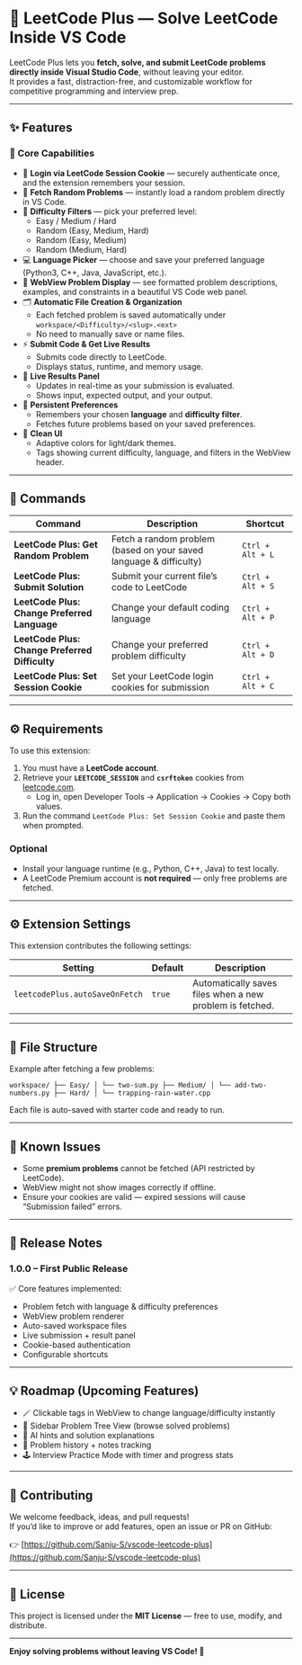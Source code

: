 # 🧩 LeetCode Plus — Solve LeetCode Inside VS Code

LeetCode Plus lets you **fetch, solve, and submit LeetCode problems directly inside Visual Studio Code**, without leaving your editor.  
It provides a fast, distraction-free, and customizable workflow for competitive programming and interview prep.

<!-- ![LeetCode Plus](images/demo.png) -->

---

## ✨ Features

### 🚀 Core Capabilities
- 🔐 **Login via LeetCode Session Cookie** — securely authenticate once, and the extension remembers your session.
- 🎯 **Fetch Random Problems** — instantly load a random problem directly in VS Code.
- 🧠 **Difficulty Filters** — pick your preferred level:
  - Easy / Medium / Hard  
  - Random (Easy, Medium, Hard)  
  - Random (Easy, Medium)  
  - Random (Medium, Hard)
- 💻 **Language Picker** — choose and save your preferred language (Python3, C++, Java, JavaScript, etc.).
- 🧩 **WebView Problem Display** — see formatted problem descriptions, examples, and constraints in a beautiful VS Code web panel.
- 🗂 **Automatic File Creation & Organization**
  - Each fetched problem is saved automatically under `workspace/<Difficulty>/<slug>.<ext>`
  - No need to manually save or name files.
- ⚡ **Submit Code & Get Live Results**
  - Submits code directly to LeetCode.
  - Displays status, runtime, and memory usage.
- 🧪 **Live Results Panel**
  - Updates in real-time as your submission is evaluated.
  - Shows input, expected output, and your output.
- 🧭 **Persistent Preferences**
  - Remembers your chosen **language** and **difficulty filter**.
  - Fetches future problems based on your saved preferences.
- 🧱 **Clean UI**
  - Adaptive colors for light/dark themes.
  - Tags showing current difficulty, language, and filters in the WebView header.

---

## 🧰 Commands

| Command | Description | Shortcut |
|----------|-------------|-----------|
| **LeetCode Plus: Get Random Problem** | Fetch a random problem (based on your saved language & difficulty) | `Ctrl + Alt + L` |
| **LeetCode Plus: Submit Solution** | Submit your current file’s code to LeetCode | `Ctrl + Alt + S` |
| **LeetCode Plus: Change Preferred Language** | Change your default coding language | `Ctrl + Alt + P` |
| **LeetCode Plus: Change Preferred Difficulty** | Change your preferred problem difficulty | `Ctrl + Alt + D` |
| **LeetCode Plus: Set Session Cookie** | Set your LeetCode login cookies for submission | `Ctrl + Alt + C` |

---

## ⚙️ Requirements

To use this extension:
1. You must have a **LeetCode account**.
2. Retrieve your **`LEETCODE_SESSION`** and **`csrftoken`** cookies from [leetcode.com](https://leetcode.com/).  
   - Log in, open Developer Tools → Application → Cookies → Copy both values.
3. Run the command `LeetCode Plus: Set Session Cookie` and paste them when prompted.

### Optional
- Install your language runtime (e.g., Python, C++, Java) to test locally.
- A LeetCode Premium account is **not required** — only free problems are fetched.

---

## ⚙️ Extension Settings

This extension contributes the following settings:

| Setting | Default | Description |
|----------|----------|-------------|
| `leetcodePlus.autoSaveOnFetch` | `true` | Automatically saves files when a new problem is fetched. |

---

## 🧭 File Structure

Example after fetching a few problems:

`
workspace/
├── Easy/
│ └── two-sum.py
├── Medium/
│ └── add-two-numbers.py
├── Hard/
│ └── trapping-rain-water.cpp
`


Each file is auto-saved with starter code and ready to run.

---

## 🧩 Known Issues

- Some **premium problems** cannot be fetched (API restricted by LeetCode).  
- WebView might not show images correctly if offline.  
- Ensure your cookies are valid — expired sessions will cause “Submission failed” errors.

---

## 🧾 Release Notes

### 1.0.0 – First Public Release
✅ Core features implemented:
- Problem fetch with language & difficulty preferences  
- WebView problem renderer  
- Auto-saved workspace files  
- Live submission + result panel  
- Cookie-based authentication  
- Configurable shortcuts  

---

## 💡 Roadmap (Upcoming Features)

- 🪄 Clickable tags in WebView to change language/difficulty instantly  
- 🧩 Sidebar Problem Tree View (browse solved problems)  
- 🧠 AI hints and solution explanations  
- 💾 Problem history + notes tracking  
- 🕹 Interview Practice Mode with timer and progress stats  

---

## 🧠 Contributing

We welcome feedback, ideas, and pull requests!  
If you’d like to improve or add features, open an issue or PR on GitHub:

👉 [https://github.com/Sanju-S/vscode-leetcode-plus](https://github.com/Sanju-S/vscode-leetcode-plus)

---

## 🧾 License

This project is licensed under the **MIT License** — free to use, modify, and distribute.

---

**Enjoy solving problems without leaving VS Code! 🚀**
